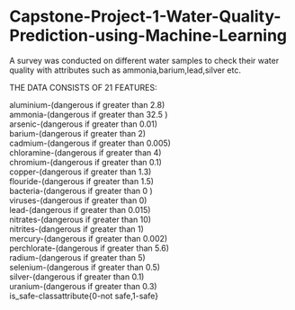 # Capstone-Project-1-Water-Quality-Prediction-using-Machine-Learning
A survey was conducted on different water samples
to check their water quality with attributes such as
ammonia,barium,lead,silver etc.

THE DATA CONSISTS OF 21 FEATURES:

aluminium-(dangerous if greater than 2.8)<br>
ammonia-(dangerous if greater than 32.5 ) <br>
arsenic-(dangerous if greater than 0.01) <br>
barium-(dangerous if greater than 2) <br>
cadmium-(dangerous if greater than 0.005) <br>
chloramine-(dangerous if greater than 4) <br>
chromium-(dangerous if greater than 0.1) <br>
copper-(dangerous if greater than 1.3) <br>
flouride-(dangerous if greater than 1.5) <br>
bacteria-(dangerous if greater than 0 ) <br>
viruses-(dangerous if greater than 0) <br>
lead-(dangerous if greater than 0.015) <br>
nitrates-(dangerous if greater than 10) <br>
nitrites-(dangerous if greater than 1) <br>
mercury-(dangerous if greater than 0.002) <br>
perchlorate-(dangerous if greater than 5.6) <br>
radium-(dangerous if greater than 5) <br>
selenium-(dangerous if greater than 0.5) <br>
silver-(dangerous if greater than 0.1) <br>
uranium-(dangerous if greater than 0.3) <br>
is_safe-classattribute{0-not safe,1-safe}

